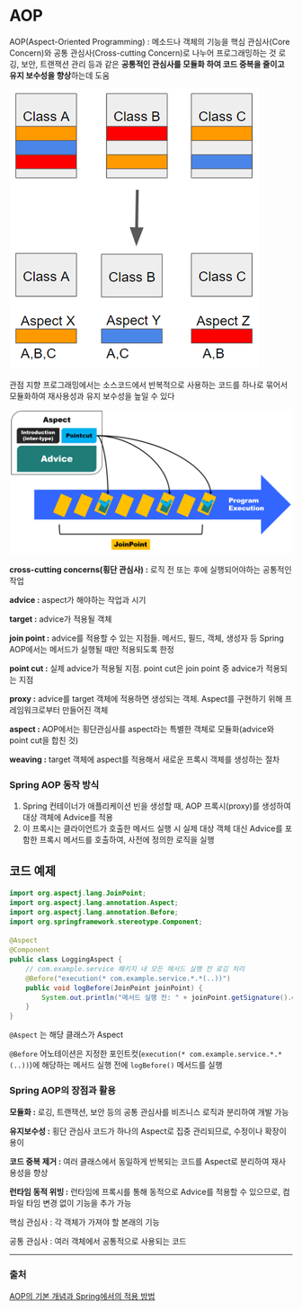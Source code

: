 # AOP
AOP(Aspect-Oriented Programming) : 메소드나 객체의 기능을 핵심 관심사(Core Concern)와 공통 관심사(Cross-cutting Concern)로 나누어 프로그래밍하는 것
로깅, 보안, 트랜잭션 관리 등과 같은 **공통적인 관심사를 모듈화 하여 코드 중복을 줄이고 유지 보수성을 향상**하는데 도움

![image.png](../../image/aspect_oriented_programming_1.png)

관점 지향 프로그래밍에서는 소스코드에서 반복적으로 사용하는 코드를 하나로 묶어서 모듈화하여 재사용성과 유지 보수성을 높일 수 있다

![image.png](../../image/aspect_oriented_programming_2.png)

**cross-cutting concerns(횡단 관심사) :** 로직 전 또는 후에 실행되어야하는 공통적인 작업

**advice :** aspect가 해야하는 작업과 시기

**target :** advice가 적용될 객체

**join point :** advice를 적용할 수 있는 지점들. 메서드, 필드, 객체, 생성자 등 Spring AOP에서는 메서드가 실행될 때만 적용되도록 한정

**point cut :** 실제 advice가 적용될 지점. point cut은 join point 중 advice가 적용되는 지점

**proxy :** advice를 target 객체에 적용하면 생성되는 객체. Aspect를 구현하기 위해 프레임워크로부터 만들어진 객체

**aspect :** AOP에서는 횡단관심사를 aspect라는 특별한 객체로 모듈화(advice와 point cut을 합친 것)

**weaving :** target 객체에 aspect를 적용해서 새로운 프록시 객체를 생성하는 절차

### **Spring AOP 동작 방식**

1. Spring 컨테이너가 애플리케이션 빈을 생성할 때, AOP 프록시(proxy)를 생성하여 대상 객체에 Advice를 적용
2. 이 프록시는 클라이언트가 호출한 메서드 실행 시 실제 대상 객체 대신 Advice를 포함한 프록시 메서드를 호출하여, 사전에 정의한 로직을 실행

## **코드 예제**

```java
import org.aspectj.lang.JoinPoint;
import org.aspectj.lang.annotation.Aspect;
import org.aspectj.lang.annotation.Before;
import org.springframework.stereotype.Component;

@Aspect
@Component
public class LoggingAspect {
    // com.example.service 패키지 내 모든 메서드 실행 전 로깅 처리
    @Before("execution(* com.example.service.*.*(..))")
    public void logBefore(JoinPoint joinPoint) {
        System.out.println("메서드 실행 전: " + joinPoint.getSignature().getName());
    }
}
```

`@Aspect` 는 해당 클래스가 Aspect

`@Before` 어노테이션은 지정한 포인트컷(`execution(* com.example.service.*.*(..))`)에 해당하는 메서드 실행 전에 `logBefore()` 메서드를 실행

### **Spring AOP의 장점과 활용**

**모듈화 :** 로깅, 트랜잭션, 보안 등의 공통 관심사를 비즈니스 로직과 분리하여 개발 가능

**유지보수성 :** 횡단 관심사 코드가 하나의 Aspect로 집중 관리되므로, 수정이나 확장이 용이

**코드 중복 제거 :** 여러 클래스에서 동일하게 반복되는 코드를 Aspect로 분리하여 재사용성을 향상

**런타임 동적 위빙 :** 런타임에 프록시를 통해 동적으로 Advice를 적용할 수 있으므로, 컴파일 타임 변경 없이 기능을 추가 가능

핵심 관심사 : 각 객체가 가져야 할 본래의 기능

공통 관심사 : 여러 객체에서 공통적으로 사용되는 코드

---
### 출처
[AOP의 기본 개념과 Spring에서의 적용 방법](https://velog.io/@youjung/Spring-AOP)